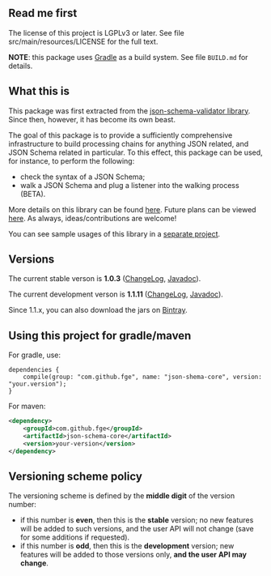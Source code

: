## Read me first

The license of this project is LGPLv3 or later. See file src/main/resources/LICENSE for the full
text.

**NOTE**: this package uses [Gradle](http://www.gradle.org) as a build system. See file `BUILD.md`
for details.

## What this is

This package was first extracted from the [json-schema-validator
library](https://github.com/fge/json-schema-validator). Since then, however, it has become its own
beast.

The goal of this package is to provide a sufficiently comprehensive infrastructure to build
processing chains for anything JSON related, and JSON Schema related in particular. To this effect,
this package can be used, for instance, to perform the following:

* check the syntax of a JSON Schema;
* walk a JSON Schema and plug a listener into the walking process (BETA).

More details on this library can be found
[here](https://github.com/fge/json-schema-core/wiki/Architecture). Future plans can be viewed
[here](https://github.com/fge/json-schema-core/wiki/Roadmap). As always, ideas/contributions are
welcome!

You can see sample usages of this library in a [separate
project](https://github.com/fge/json-schema-processor-examples).

## Versions

The current stable verson is **1.0.3**
([ChangeLog](https://github.com/fge/json-schema-core/wiki/ChangeLog_10x),
[Javadoc](http://fge.github.io/json-schema-core/stable/index.html)).

The current development verson is **1.1.11**
([ChangeLog](https://github.com/fge/json-schema-core/wiki/ChangeLog.devel),
[Javadoc](http://fge.github.io/json-schema-core/devel/index.html)).

Since 1.1.x, you can also download the jars on
[Bintray](https://bintray.com/fge/maven/json-schema-core).

## Using this project for gradle/maven

For gradle, use:

```
dependencies {
    compile(group: "com.github.fge", name: "json-shema-core", version: "your.version");
}
```

For maven:

```xml
<dependency>
    <groupId>com.github.fge</groupId>
    <artifactId>json-schema-core</artifactId>
    <version>your-version</version>
</dependency>
```

## Versioning scheme policy

The versioning scheme is defined by the **middle digit** of the version number:

* if this number is **even**, then this is the **stable** version; no new features will be
  added to such versions, and the user API will not change (save for some additions if requested).
* if this number is **odd**, then this is the **development** version; new features will be
  added to those versions only, **and the user API may change**.

